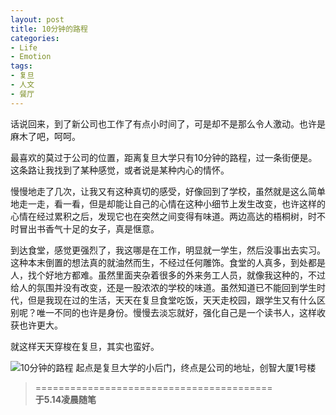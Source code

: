 ```yaml
---
layout: post
title: 10分钟的路程
categories:
- Life
- Emotion
tags:
- 复旦
- 人文
- 餐厅
---
```


话说回来，到了新公司也工作了有点小时间了，可是却不是那么令人激动。也许是麻木了吧，呵呵。

最喜欢的莫过于公司的位置，距离复旦大学只有10分钟的路程，过一条街便是。这条路让我找到了某种感觉，或者说是某种内心的情怀。

慢慢地走了几次，让我又有这种真切的感受，好像回到了学校，虽然就是这么简单地走一走，看一看，但是却能让自己的心情在这种小细节上发生改变，也许这样的心情在经过累积之后，发现它也在突然之间变得有味道。两边高达的梧桐树，时不时冒出书香气十足的女子，真是惬意。

到达食堂，感觉更强烈了，我这哪是在工作，明显就一学生，然后没事出去实习。这种本末倒置的想法真的就油然而生，不经过任何雕饰。食堂的人真多，到处都是人，找个好地方都难。虽然里面夹杂着很多的外来务工人员，就像我这种的，不过给人的氛围并没有改变，还是一股浓浓的学校的味道。虽然知道已不能回到学生时代，但是我现在过的生活，天天在复旦食堂吃饭，天天走校园，跟学生又有什么区别呢？唯一不同的也许是身份。慢慢去淡忘就好，强化自己是一个读书人，这样收获也许更大。

就这样天天穿梭在复旦，其实也蛮好。

![10分钟的路程](http://i.imgur.com/bUun5.jpg)
起点是复旦大学的小后门，终点是公司的地址，创智大厦1号楼

> =========================================          
> __于5.14凌晨随笔__     
